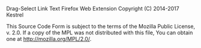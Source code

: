 Drag-Select Link Text
Firefox Web Extension
Copyright (C) 2014-2017 Kestrel

This Source Code Form is subject to the terms of the Mozilla Public
License, v. 2.0. If a copy of the MPL was not distributed with this
file, You can obtain one at http://mozilla.org/MPL/2.0/.
